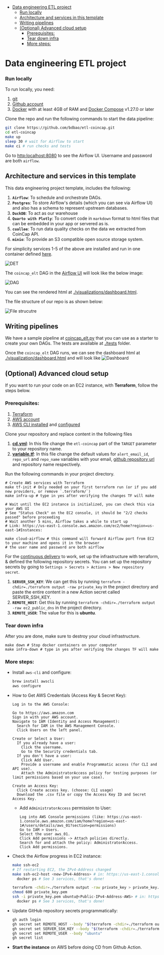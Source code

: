 
- [Data engineering ETL project](#data-engineering-etl-project)
    - [Run locally](#run-locally)
  - [Architecture and services in this template](#architecture-and-services-in-this-template)
  - [Writing pipelines](#writing-pipelines)
  - [(Optional) Advanced cloud setup](#optional-advanced-cloud-setup)
    - [Prerequisites:](#prerequisites)
    - [Tear down infra](#tear-down-infra)
    - [More steps:](#more-steps)


# Data engineering ETL project
### Run locally

To run locally, you need:

1. [git](https://git-scm.com/book/en/v2/Getting-Started-Installing-Git)
2. [Github account](https://github.com/)
3. [Docker](https://docs.docker.com/engine/install/) with at least 4GB of RAM and [Docker Compose](https://docs.docker.com/compose/install/) v1.27.0 or later

Clone the repo and run the following commands to start the data pipeline:

```bash
git clone https://github.com/bdbao/etl-coincap.git
cd etl-coincap
make up
sleep 30 # wait for Airflow to start
make ci # run checks and tests
```
Go to [http:localhost:8080](http:localhost:8080) to see the Airflow UI. Username and password are both `airflow`.

## Architecture and services in this template

This data engineering project template, includes the following:

1. **`Airflow`**: To schedule and orchestrate DAGs.
2. **`Postgres`**: To store Airflow's details (which you can see via Airflow UI) and also has a schema to represent upstream databases.
3. **`DuckDB`**: To act as our warehouse
4. **`Quarto with Plotly`**: To convert code in `markdown` format to html files that can be embedded in your app or servered as is.
5. **`cuallee`**: To run data quality checks on the data we extracted from CoinCap API.
6. **`minio`**: To provide an S3 compatible open source storage system.

For simplicity services 1-5 of the above are installed and run in one container defined [here](./containers/airflow/Dockerfile).

![DET](./assets/images/det2.png)

The `coincap_elt` DAG in the [Airflow UI](http://localhost:8080) will look like the below image:

![DAG](./assets/images/dag.png)

You can see the rendered html at [./visualizations/dashboard.html](https://github.com/bdbao/etl-coincap/blob/main/visualization/dashboard.html).

The file structure of our repo is as shown below:

![File strucutre](./assets/images/fs.png)

## Writing pipelines

We have a sample pipeline at [coincap_elt.py](./dags/coincap_elt.py) that you can use as a starter to create your own DAGs. The tests are available at [./tests](./tests) folder.

Once the `coincap_elt` DAG runs, we can see the dashboard html at [./visualization/dashboard.html](./visualization/dashboard.html) and will look like ![Dashboard](./assets/images/dash.png)

## (Optional) Advanced cloud setup

If you want to run your code on an EC2 instance, with **Terraform**, follow the steps below.

### Prerequisites:

1. [Terraform](https://learn.hashicorp.com/tutorials/terraform/install-cli) 
2. [AWS account](https://aws.amazon.com/) 
3. [AWS CLI installed](https://docs.aws.amazon.com/cli/latest/userguide/install-cliv2.html) and [configured](https://docs.aws.amazon.com/cli/latest/userguide/cli-chap-configure.html)

Clone your repository and replace content in the following files

1. **[cd.yml](https://github.com/bdbao/etl-coincap/blob/main/.github/workflows/cd.yml)**: In this file change the `etl-coincap` part of the `TARGET` parameter to your repository name.
2. **[variable.tf](https://github.com/bdbao/etl-coincap/blob/main/terraform/variable.tf)**: In this file change the default values for `alert_email_id`, `repo_url` and `repo_name` variables with your email, [github repository url](https://www.theserverside.com/blog/Coffee-Talk-Java-News-Stories-and-Opinions/GitHub-URL-find-use-example) and repository name respectively.

Run the following commands in your project directory.

```shell
# Create AWS services with Terraform
make tf-init # Only needed on your first terraform run (or if you add new providers, or remove `.terraform/`)
make infra-up # type in yes after verifying the changes TF will make

# Wait until the EC2 instance is initialized, you can check this via your AWS UI
# See "Status Check" on the EC2 console, it should be "2/2 checks passed" before proceeding
# Wait another 5 mins, Airflow takes a while to start up
# Link: https://us-east-1.console.aws.amazon.com/ec2/home?region=us-east-1#Instances:

make cloud-airflow # this command will forward Airflow port from EC2 to your machine and opens it in the browser
# the user name and password are both airflow
```

For the [continuous delivery](https://github.com/bdbao/etl-coincap/blob/main/.github/workflows/cd.yml) to work, set up the infrastructure with terraform, & defined the following repository secrets. You can set up the repository secrets by going to `Settings > Secrets > Actions > New repository secret`.

1. **`SERVER_SSH_KEY`**: We can get this by running `terraform -chdir=./terraform output -raw private_key` in the project directory and paste the entire content in a new Action secret called SERVER_SSH_KEY.
2. **`REMOTE_HOST`**: Get this by running `terraform -chdir=./terraform output -raw ec2_public_dns` in the project directory.
3. **`REMOTE_USER`**: The value for this is **ubuntu**.

### Tear down infra

After you are done, make sure to destroy your cloud infrastructure.

```shell
make down # Stop docker containers on your computer
make infra-down # type in yes after verifying the changes TF will make
```

### More steps:
- Install `aws-cli` and configure:
  ```bash
  brew install awscli
  aws configure
  ```
- How to Get AWS Credentials (Access Key & Secret Key):
  ```
  Log in to the AWS Console:

  Go to https://aws.amazon.com
  Sign in with your AWS account.
  Navigate to IAM (Identity and Access Management):
    Search for IAM in the AWS Management Console.
    Click Users on the left panel.
  
  Create or Select a User:
    If you already have a user:
      Click the username.
      Go to the Security credentials tab.
    If you don't have a user:
      Click Add User.
      Provide a username and enable Programmatic access (for CLI and API use).
      Attach the AdministratorAccess policy for testing purposes (or limit permissions based on your use case).
  
  Create an Access Key:
    Click Create access key. (choose: CLI usage)
    Download the .csv file or copy the Access Key ID and Secret Access Key.
  ```
  - Add `AdministratorAccess` permission to User:
    ```
    Log into AWS Console permissions (like: https://us-east-1.console.aws.amazon.com/iam/home?region=us-east-1#/users/details/aws_01?section=permissions)
    Go to IAM > Users.
    Select the user aws_01.
    Click Add permissions -> Attach policies directly.
    Search for and attach the policy: AdministratorAccess.
    Click Add permissions.
    ```
- Check the Airflow progress in EC2 instance:
  ```bash
  make ssh-ec2
  # If restarting EC2, the IPv4-Address changed
  make ssh-ec2-host <new-IPv4-Address> # in: https://us-east-1.console.aws.amazon.com/ec2/home?region=us-east-1#Instances:sort=desc:dnsName
    docker ps # See 3 services, that's done!

  terraform -chdir=./terraform output -raw private_key > private_key.pem
  chmod 600 private_key.pem
  ssh -i private_key.pem ubuntu@<Public-IPv4-Address-AWS> # in: https://us-east-1.console.aws.amazon.com/ec2/home?region=us-east-1#Instances:sort=desc:dnsName
    docker ps # See 3 services, that's done!
  ```
- Update GitHub repository secrets programmatically:
  ```bash
  gh auth login
  gh secret set REMOTE_HOST --body "$(terraform -chdir=./terraform output -raw ec2_public_dns)"
  gh secret set SERVER_SSH_KEY --body "$(terraform -chdir=./terraform output -raw private_key)"
  gh secret set REMOTE_USER --body "ubuntu"
  gh secret list
  ```
- **Start the instance** on AWS before doing CD from Github Action.

